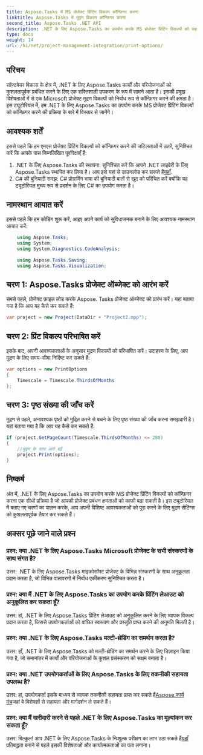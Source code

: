```yaml
---
title: Aspose.Tasks में MS प्रोजेक्ट प्रिंटिंग विकल्प कॉन्फ़िगर करना
linktitle: Aspose.Tasks में मुद्रण विकल्प कॉन्फ़िगर करना
second_title: Aspose.Tasks .NET API
description: .NET के लिए Aspose.Tasks का उपयोग करके MS प्रोजेक्ट प्रिंटिंग विकल्पों को सहजता से कॉन्फ़िगर करने का तरीका जानें। अपनी परियोजना प्रबंधन क्षमताओं को बढ़ाएँ।
type: docs
weight: 14
url: /hi/net/project-management-integration/print-options/
---
```

## परिचय
सॉफ़्टवेयर विकास के क्षेत्र में, .NET के लिए Aspose.Tasks कार्यों और परियोजनाओं को कुशलतापूर्वक प्रबंधित करने के लिए एक शक्तिशाली उपकरण के रूप में सामने आता है। इसकी प्रमुख विशेषताओं में से एक Microsoft प्रोजेक्ट मुद्रण विकल्पों को निर्बाध रूप से कॉन्फ़िगर करने की क्षमता है। इस ट्यूटोरियल में, हम .NET के लिए Aspose.Tasks का उपयोग करके MS प्रोजेक्ट प्रिंटिंग विकल्पों को कॉन्फ़िगर करने की प्रक्रिया के बारे में विस्तार से जानेंगे।
## आवश्यक शर्तें
इससे पहले कि हम एमएस प्रोजेक्ट प्रिंटिंग विकल्पों को कॉन्फ़िगर करने की जटिलताओं में उतरें, सुनिश्चित करें कि आपके पास निम्नलिखित पूर्वापेक्षाएँ हैं:
1.  .NET के लिए Aspose.Tasks की स्थापना: सुनिश्चित करें कि आपने .NET लाइब्रेरी के लिए Aspose.Tasks स्थापित कर लिया है। आप इसे यहां से डाउनलोड कर सकते हैं[यहाँ](https://releases.aspose.com/tasks/net/).
2. C# की बुनियादी समझ: C# प्रोग्रामिंग भाषा की बुनियादी बातों से खुद को परिचित करें क्योंकि यह ट्यूटोरियल मुख्य रूप से प्रदर्शन के लिए C# का उपयोग करता है।

## नामस्थान आयात करें
इससे पहले कि हम कोडिंग शुरू करें, आइए अपने कार्य को सुविधाजनक बनाने के लिए आवश्यक नामस्थान आयात करें:
```csharp
    using Aspose.Tasks;
    using System;
    using System.Diagnostics.CodeAnalysis;
    
    using Aspose.Tasks.Saving;
    using Aspose.Tasks.Visualization;
```

## चरण 1: Aspose.Tasks प्रोजेक्ट ऑब्जेक्ट को आरंभ करें
सबसे पहले, प्रोजेक्ट फ़ाइल लोड करके Aspose. Tasks प्रोजेक्ट ऑब्जेक्ट को प्रारंभ करें। यहां बताया गया है कि आप यह कैसे कर सकते हैं:
```csharp
var project = new Project(DataDir + "Project2.mpp");
```
## चरण 2: प्रिंट विकल्प परिभाषित करें
इसके बाद, अपनी आवश्यकताओं के अनुसार मुद्रण विकल्पों को परिभाषित करें। उदाहरण के लिए, आप मुद्रण के लिए समय-सीमा निर्दिष्ट कर सकते हैं:
```csharp
var options = new PrintOptions
{
    Timescale = Timescale.ThirdsOfMonths
};
```
## चरण 3: पृष्ठ संख्या की जाँच करें
मुद्रण से पहले, अनावश्यक पृष्ठों को मुद्रित करने से बचने के लिए पृष्ठ संख्या की जाँच करना समझदारी है। यहां बताया गया है कि आप यह कैसे कर सकते हैं:
```csharp
if (project.GetPageCount(Timescale.ThirdsOfMonths) <= 280)
{
    //मुद्रण के साथ आगे बढ़ें
    project.Print(options);
}
```

## निष्कर्ष
अंत में, .NET के लिए Aspose.Tasks का उपयोग करके MS प्रोजेक्ट प्रिंटिंग विकल्पों को कॉन्फ़िगर करना एक सीधी प्रक्रिया है जो आपकी प्रोजेक्ट प्रबंधन क्षमताओं को काफी बढ़ा सकती है। इस ट्यूटोरियल में बताए गए चरणों का पालन करके, आप अपनी विशिष्ट आवश्यकताओं को पूरा करने के लिए मुद्रण सेटिंग्स को कुशलतापूर्वक तैयार कर सकते हैं।
## अक्सर पूछे जाने वाले प्रश्न
### प्रश्न: क्या .NET के लिए Aspose.Tasks Microsoft प्रोजेक्ट के सभी संस्करणों के साथ संगत है?
उत्तर: .NET के लिए Aspose.Tasks माइक्रोसॉफ्ट प्रोजेक्ट के विभिन्न संस्करणों के साथ अनुकूलता प्रदान करता है, जो विभिन्न वातावरणों में निर्बाध एकीकरण सुनिश्चित करता है।
### प्रश्न: क्या मैं .NET के लिए Aspose.Tasks का उपयोग करके प्रिंटिंग लेआउट को अनुकूलित कर सकता हूँ?
उत्तर: हां, .NET के लिए Aspose.Tasks प्रिंटिंग लेआउट को अनुकूलित करने के लिए व्यापक विकल्प प्रदान करता है, जिससे उपयोगकर्ताओं को वांछित स्वरूपण और प्रस्तुति प्राप्त करने की अनुमति मिलती है।
### प्रश्न: क्या .NET के लिए Aspose.Tasks मल्टी-थ्रेडिंग का समर्थन करता है?
उत्तर: हाँ, .NET के लिए Aspose.Tasks को मल्टी-थ्रेडिंग का समर्थन करने के लिए डिज़ाइन किया गया है, जो समानांतर में कार्यों और परियोजनाओं के कुशल प्रसंस्करण को सक्षम बनाता है।
### प्रश्न: क्या .NET उपयोगकर्ताओं के लिए Aspose.Tasks के लिए तकनीकी सहायता उपलब्ध है?
 उत्तर: हां, उपयोगकर्ता इसके माध्यम से व्यापक तकनीकी सहायता प्राप्त कर सकते हैं[Aspose.कार्य मंच](https://forum.aspose.com/c/tasks/15)जहां वे विशेषज्ञों से सहायता और मार्गदर्शन ले सकते हैं।
### प्रश्न: क्या मैं खरीदारी करने से पहले .NET के लिए Aspose.Tasks का मूल्यांकन कर सकता हूँ?
 उत्तर: बिल्कुल! आप .NET के लिए Aspose.Tasks के निःशुल्क परीक्षण का लाभ उठा सकते हैं[यहाँ](https://releases.aspose.com/) प्रतिबद्धता बनाने से पहले इसकी विशेषताओं और कार्यात्मकताओं का पता लगाना।